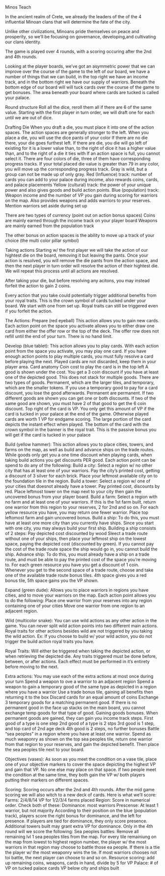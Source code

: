 Minos Teach

In the ancient realm of Crete, we already the leaders of the of the 4 influential Minoan clans that will determine the fate of the city.

Unlike other civilizations, Minoans pride themselves on peace and prosperity, so we’ll be focusing on governance, developing,and cultivating our clans identity.

The game is played over 4 rounds, with a scoring occuring after the 2nd and 4th rounds.

Looking at the player boards, we’ve got an asymmetric power that we can improve over the course of the game to the left of our board, we have a number of things that we can build, in the top right we have an income track, and in the bottom right we have our supply of warriors. Beneath the bottom edge of our board will will tuck cards over the course of the game to get bonuses. The area beneath your board where cards are tucked is called your palace.

Round structure
Roll all the dice, reroll them all if there are 6 of the same value. Starting with the first player in turn order, we will draft one for each until we are out of dice.

Drafting Die
When you draft a die, you must place it into one of the action spaces. The action spaces are generally stronger to the left. When you place a die, you will use the dice pants of your color
 If there are no die there, your die goes furthest left.
If there are die, you die will go left of existing for it is a lower value than, to the right of dice it has a higher value than, and to the right of a die it ties with
If an action space is full, you cannot select it.
There are four colors of die, three of them have corresponding progress tracks. If your total placed die value is greater than 79 in any color, you will move up the corresponding progress track. Gray is wild, but a group can not be made up of only gray.
Red (Influence) track: number of cards you can add to your palace during income, also rewards coins, cards, and palace placements
Yellow (cultural) track: the power of your unique power and also gives goods and build action points. 
Blue (population) track: Weapon income and the number of VP you gain during scoring for warriors on the map. Also provides weapons and adds warriors to your reserves. Mention warriors set aside during set up

There are two types of currency (point out on action bonus spaces)
Coins are mainly earned through the income track on your player board
Weapons are mainly earned from the population track

The other bonus on action spaces is the ability to move up a track of your choice (the multi color pillar symbol)


Taking actions
Starting w/ the first player we will take the action of our hightest die on the board, removing it but leaving the pants. Once your action is resolved, you will remove the die pants from the action space, and then the next player in turn order will resolve the action of their hightest die. We will repeat this process until all actions are resolved.

After taking your die, but before resolving any acitons, you may instead forfeit the action to gain 2 coins.

Every action that you take could potentially trigger additional benefits from your royal traits. This is the crown symbol of cards tucked under your board. We start with one from set up. Royal traits can still be triggered even if you forfeit the action.

The Actions:
Prepare (red eyeball)
This action allows you to gain new cards. Each action point on the space you activate allows you to either draw one card from either the offer row or the top of the deck. The offer row does not refill until the end of your turn. There is no hand limit. 

Develop (blue tablet):
This action allows you to play cards. With each action point from the space you activate, you may play one card. If you have enough action points to play multiple cards, you must fully resolve a card before playing the next. Played cards are not discarded, keep them in your player area.
	Card anatomy
Coin cost to play the card is in the top left
A good is shown under the cost. You get a 3 coin discount if you have at least one of the depicted good. This does not stack for multiple goods. There are two types of goods. Permanent, which are the larger tiles, and temporary, which are the smaller tokens. If you use a temporary good to pay for a card discount, you lose the good afterwards. Permanent are permanent. If two different goods are shown you can get one or both discounts. If two of the same good are shown, you must have 2 of that good to get the 6 coin discount.
Top right of the card is VP. You only get this amount of VP if the card is tucked in your palace at the end of the game. Otherwise played cards are worth 1 VP for endgame scoring.
The large portion of the card depicts the instant effect when played.
The bottom of the card with the crown symbol in the banner is the royal trait. This is the passive bonus you will get if the card is tucked in your palace

Build (yellow hammer):
This action allows you to place cities, towers, and farms on the map, as well as build and advance ships on the trade routes. While goods only get you a one time discount when playing cards, when taking build actions you get discounts PER good. Each action point can be spend to do any of the following:
Build a city: Select a region w/ no other city that has at least one of your warriors. Pay the city’s printed cost, getting a discount of 3 silver for each brick. Place your leftmost available city on to the foundation tile in the region.
Build a tower: Select a region w/ one of your cities that doesnot already have a tower. Pay printed cost, discounts by red. Place leftmost tower on the map next to your city then gain the uncovered bonus from your player board.
Build a farm: Select a region with no farm and at least one of your warriors. If this is the 1st farm built, return one warrior from this region to your reserves, 2 for 2nd and so on. For each yellow resource you have, you may return one fewer warrior. Place top leftomost farm and gain uncovered bonus.
Build a ship: To do this, you must have at least one more city than you currently have ships. Since you start with one city, you may always build your first ship. Building a ship consists of 2 steps:
Pay depicted cost discounted by wood
Sleect a trade route without one of your ships, then place your leftmost ship on the lowest space, paying the depicted cost (discounted by green). If you cannot pay the cost of the trade route space the ship would go in, you cannot build the ship.
Advance ship: To do this, you must already have a ship on a trade route, and must be able to pay the printed cost of the space you’re moving to. For each green resource you have you get a discount of 1 coin. Whenever you get to the second space of a trade route, choose and take one of the available trade route bonus tiles. 4th space gives you a red bonus tile, 5th space gains you the VP shown.

Expand (green dude):
Allows you to place warriors in regions you have cities, and to move your warriors on the map. Each action point allows you to do the following:
Place one warrior from your reserves into any region containing one of your cities
Move one warrior from one region to an adjacent region.

Wild (multicolor snake):
You can use wild actions as any other action in the game. You can never split wild action points into two different main actions. Royal traits for other actions besides wild are not triggered by you taking the wild action. Ex: If you choose to build w/ your wild action, you do not trigger the build action royal traits you have.

Royal Traits:
Will either be triggered when taking the depicted action, or when retrieving the depicted die. Any traits triggered must be done before, between, or after actions. Each effect must be performed in it’s entirety before moving to the next.

Extra actions:
You may use each of the extra actions at most once during your turn
Spend a weapon to ove a warrior to an adjacent region
Spend a weapon to gain a temporary good of the same type as depicted in a region where you have a warrior
Use a trade bonus tile, gaining all benefits then returning it to the box
Discard cards for an equal amount of coins
Exchange 3 temporary goods for a matching permanent good. If there is no permanent good in the face up stacks on the main board, you cannot exchange temp goods for that type of good.
Gaining goods bonuses. When permanent goods are gained, they can gain you income track steps. 
First good of a type is one step
2nd good of a type is 2 stps
3rd good is 1 step, and top card of 2nd age deck
4th good is 2 steps, no further bonuses
Battle “sea peoples” in a region where you have at least one warrior. Spend as much weaponry as shown on the top sea peoples tile, return one warrior from that region to your reserves, and gain the depicted benefit. Then place the sea peoples tile next to your board. 

Objectives (vases):
As soon as you meet the condition on a vase tile, place one of your objective markers to cover the space depicting the highest VP and gain that VP. No one else may place on that space. If two people meet the condition at the same time, they both gain the VP w/ both players putting their markers on different spaces.

Scoring:
Scoring occurs after the 2nd and 4th rounds. After the mid game scoring we will also witch to a new deck of cards. Here is what we’ll score:
Farms: 2/4/8/14 VP for 1/2/3/4 farms placed
Region: Score in numerical order. Check both of these:
Dominance: most warriors
Prescense: At least 1 warrior, but not majority
According to their position on the blue (population track), players score the right bonus for dominance, and the left for presence. If players are tied for dominance, they only score presence. Additional towers built may grant extra VP for dominance.
Only in the 4th round will we score the following:
Sea peoples battles: Remove all remaining lvl 1 sea peoples tiles from the map. For every tile remainiung on the map from lowest to highest region number, the player w/ the most warriors in that region may choose to battle those ea people. If there is a ttie the player w/ the most weaponry wins the tie. If most warriors chooses not toi battle, the next player can choose to and so on.
Resource scoring: add up remaining coins, weapons, cards in hand, divide by 5 for VP
Palace: # of VP on tucked palace cards
VP below city and ships built







